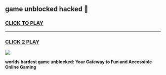 
## game unblocked hacked 👋
<h3>
<a href="https://premium.freeplayer.one?title=game_unblocked_hacked&ref=13F">CLICK TO PLAY</a></h3>
<hr>

<h3>
<a href="https://premium.freeplayer.one?title=game_unblocked_hacked&ref=13F">CLICK 2 PLAY</a>
  
</h3>

<a href="https://premium.freeplayer.one?title=game_unblocked_hacked&ref=12F/"><img src="https://clearcache.store/games.png"></a>


**worlds hardest game unblocked: Your Gateway to Fun and Accessible Online Gaming**
